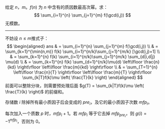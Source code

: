 给定 $n$​，$m$​。$f(n)$​ 为 $n$​ 中含有的质因数最高次幂。求：
$$
\sum_{i=1}^{n} \sum_{j=1}^{m} f(\gcd(i,j))
$$
无模数。

---

不妨设 $n \le m$​​ 推式子：
$$
\begin{aligned}
ans & = \sum_{i=1}^{n} \sum_{j=1}^{m} f(\gcd(i,j)) \\
	& = \sum_{k=1}^{\min(n,m)} f(k) \sum_{i=1}^{n/k}\sum_{j=1}^{m/k} [\gcd(i,j)=1] \\
	& = \sum_{k=1}^{n} f(k) \sum_{i=1}^{n/k}\sum_{j=1}^{m/k} \sum_{d|i,d|j} \mu(d) \\
	& = \sum_{k=1}^{n} f(k) \sum_{d=1}^{n/k}\mu(d) \left\lfloor \frac{n}{kd} \right\rfloor \left\lfloor \frac{m}{kd} \right\rfloor \\
	& = \sum_{T=1}^{n} \left\lfloor \frac{n}{T} \right\rfloor \left\lfloor \frac{m}{T} \right\rfloor \sum_{k|T}f(k)\mu \left( \frac{T}{k} \right)
\end{aligned}
$$
前面可以整除分块，则需要预处理后面 $g(T) = \sum_{k|T}f(k)\mu \left( \frac{T}{k} \right)$​ 的前缀和。

存储数 $i$ 除掉所有最小质因子后会变成的 $pre_i$，及它的最小质因子次数 $mfp_i$。

每次加入一个质数 $p$ 时，$mfp_i+1$。若 $mfp_i$ 等于它去掉 $mfp_{pre_i}$，则 $g(i) = -1^{mfp_i}$，否则为 $0$。